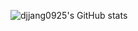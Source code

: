 ![djjang0925's GitHub stats](https://github-readme-stats.vercel.app/api?username=djjang0925&show_icons=true&theme=dark)
